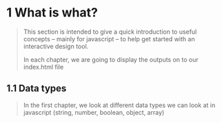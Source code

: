 # 1 What is what?

> This section is intended to give a quick introduction to useful concepts – mainly for javascript – to help get started with an interactive design tool.
>
> In each chapter, we are going to display the outputs on to our index.html file

## 1.1 Data types

> In the first chapter, we look at different data types we can look at in javascript 
> (string, number, boolean, object, array)